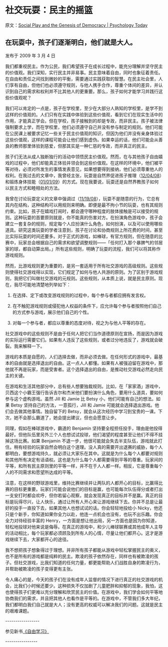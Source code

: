 # 社交玩耍：民主的摇篮

原文：[Social Play and the Genesis of Democracy | Psychology Today](https://www.psychologytoday.com/us/blog/freedom-learn/200903/social-play-and-the-genesis-democracy)

## 在玩耍中，孩子们逐渐明白，他们就是大人。

发布于 2009 年 3 月 4 日

我们都重视民主。作为公民，我们希望孩子在成长过程中，能充分理解并坚守民主的价值观。我们深知，实行民主并非易事。民主意味着自由，同时也象征着责任。在自由和责任之间找到微妙的平衡，需要通过实践获取的智慧。在民主社会里，人们享有自由，但他们也必须遵守规则，与他人携手合作，尊重个体间的差异，并认识到自己的需求和权利并不比其他人的更重要。那么，孩子如何才能学习并践行这些价值观呢？

我们可以肯定的一点是，孩子在学校里，至少在大部分人熟知的学校里，是学不到这样的价值观的。人们只有在实践中体验到这些价值观，看到它们在现实生活中的作用，才能真正学会。但在学校，孩子接触到的却是专政，而非民主。孩子被法律强制要求上学，而在学校里，他们必须遵守自己并没有参与制定的规则。他们可能在公民课上被要求记忆一些关于民主价值观的知识，但因为他们并没有亲身体验过这些价值观，这样的课程可能会让他们感到虚伪。如果幸运的话，他们可能会从善良的教师那里体验到慈爱，但那其实是一种仁慈的专政，而非真正的民主。

孩子们无法从成人独断独行的活动中领悟民主价值观。然而，在与其他孩子自由嬉戏的过程中，他们却能真正体验并领会到这些价值观。在这样的环境中，他们被平等对待，必须对所发生的事情发表意见，如果想要得到接纳，他们必须尊重他人的权利。在我过去的文章中，我曾经主张，玩耍是自然界促进孩子推理（[12/04/08](http://blogs.psychologytoday.com/blog/freedom-learn/200812/the-value-play-ii-how-play-promotes-reasoning-in-children-and-adults)）和锻炼身体技能（[01/01/09](http://blogs.psychologytoday.com/blog/freedom-learn/200901/the-value-play-iv-play-is-nature-s-way-teaching-us-new-skills)）的方式。现在我要说，玩耍还是自然界教孩子如何以民主方式和睦相处的方法。

我曾在讨论玩耍定义的文章中强调过（[11/19/08](http://blogs.psychologytoday.com/blog/freedom-learn/200811/the-value-play-i-the-definition-play-provides-clues-its-purposes)），玩耍不是随意的行为，它总有其内在结构，这种结构可以用规则来明确。即便是最不拘小节的玩耍，也有其规则约束。比如，孩子在嬉戏打闹时，都会遵守哪种程度的肢体接触是可以接受的规则。这种玩耍的首要原则就是，你不能真的伤害对方。在扮演角色游戏中，孩子会建立一套复杂的规则，规定每个人应扮演什么角色，如何扮演，以及可以使用哪些道具。研究这类玩耍的学者注意到，孩子在讨论和协商规则上所花费的时间，甚至比实际玩耍的时间还要多。对于正式的游戏，如棒球，有官方规则，但在随意的比赛中，玩家总会根据自己的需求和欲望调整规则——「任何打入那个暴脾气的邻居家的球，都自动算出局。」所有这些规则，明确了玩耍的流程，我们可以将其称作游戏规则。

然而，比游戏规则更为重要的，是另一套适用于所有社交游戏的高级规则。这些规则使得社交游戏得以实现，它们规定了如何与他人共游的原则。为了区别于游戏规则，我把它们叫做社交游戏的元规则。这些规则，从本质上说，就是民主原则。现在，我尽可能地清楚地列举如下：

1. 在选择、定下或改变游戏规则的过程中，每个参与者都应拥有发言权。

2. 在不触犯游戏规则或侵犯他人权益的条件下，应允许每个参与者按照他们自己的方式参与游戏，展示他们自己的个性。

3. 对每一个参与者，都应以尊重的态度对待，视之为与他人平等的存在。

社交游戏中的这些规则不是由于任何人把它们当作道德原则在宣扬，而是因为游戏的实际运行需要它们。如果有人违反了这些规则，或者过分地违反了，游戏就会破裂。我来解释一下。

游戏的本质是自愿的，人们选择去做，而非必须去做。在任何形式的游戏中，最基本的自由就是选择退出的自由。这一点人人都懂。如果有人被强迫留在游戏中，那他就不再是玩家，而是受害者。这个选择退出的自由，是推动社交游戏必然走向民主的关键。

在游戏和生活其他部分中，总有些人想要独裁规则。比如，在「家家酒」游戏中，贝西这个小霸王强行告诉吉尔和杰米他们要扮演什么角色，要用什么道具，要如何参与这个虚构游戏。虽然 Jill 和 Jamie 比 Betsy 小，他们可能有自己的想法。如果 Betsy 坚持自己的方法，一意孤行，Jill 和 Jamie 可能就会选择退出游戏。他们会去做其他事情。独自留下的 Betsy，就会从这次经历中学习到宝贵的一课。下次，她不会那么霸道了，她会提出建议，但也会愿意让步。

同理，假如在棒球游戏中，霸道的 Benjamin 坚持要全程担任投手，理由是他投得最好。但他队伍里另外三个人也想试试投球，他们渴望的程度甚至让他们不得不挂掉这场比赛。如果 Benjamin 不退一步，他很可能就会失去半支队伍，游戏就此打住。稍有经验的玩家自然会明白这个道理。没人真的需要开出退赛的威胁，每个人都明白，要想游戏持久，就必须让大家乐在其中。这就是为什么每个人都要对规则和其他所有决定有话语权。这也是为什么每个人都需要得到平等的尊重。玩家间的平等，和所有民主原则里的平等一样，并不在于人人都一样。相反，它是尊重每个人的不同需求和愿望所达成的平等。

注意，在这样的野球游戏里，维持比赛继续并让两队的人都开心的目标，比赢得比赛的目标更重要。玩家们可能会说他们的目标是赢，也可能每次队伍得分或者打出一支安打时都会欢呼，但你若留心观察，就会发现真正的目标并不是赢。真正的目标是玩得尽兴，让人快乐，通过让所有人开心来让游戏继续下去。你并不总是让最好的投手一直投下去，如果其他人也想试试的话。你会轻轻地投给小 Nicky，他还只是个新手，你知道如果你全力以赴，他连一点机会也没有，也玩不出乐趣。你会全力对待经验丰富的 Henry，一方面是想让他出局，另一方面也是因为你知道，轻松地投球对他来说是侮辱。在真正的游戏中，和少儿棒球联赛或其他成年人主导的活动相比，每个玩家都必须顾及到所有人的心情，尽量让他们都开心。这才是游戏继续下去，大家都开心的途径。

我不想把孩子想象得过于理想。并非所有孩子都能从游戏中轻松掌握民主的奥义，也不是所有的游戏都是纯粹的民主。欺凌的孩子依然存在，同样也有被欺凌的孩子。但社交游戏，比我们知道的任何力量，都更能帮助人们战胜自身的欺凌行为，并帮助被欺凌的孩子变得更有主张。

令人痛心的是，今天的孩子们在没有成年人监督的情况下进行真正的社交游戏的机会，比我们小时候还要少。这种损失不仅加剧了儿童肥胖和抑郁的现象，我怕，这也使得孩子们更难以充分理解和欣赏民主的价值。在游戏中，我们学会如何平等地协商我们的需求，并且把其他人也看作是平等的。在游戏中，不管我们多大年纪，我们都明白我们自己就是大人；没有更高的权威可以解决我们的问题。这就是民主的艰难课题。

\-----------------

参见新书[《自由学习》](http://www.freetolearnbook.com/)

\----------------